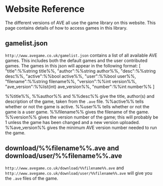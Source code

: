 Website Reference
=================
The different versions of AVE all use the game library on this website.
This page contains details of how to access games in this library.

gamelist.json
-------------
`http://www.avegame.co.uk/gamelist.json` contains a list of all available AVE games.
This includes both the default games and the user contributed games.
The games in this json will appear in the following format:
    [
     "title":%%string title%%,
     "author":%%string author%%,
     "desc":%%string desc%%,
     "active":%%bool active%%,
     "user":%%bool user%%,
     "filename":%%string filename%%,
     "version":%%int version%%,
     "ave_version":%%list(int) ave_version%%,
     "number":%%int number%%
    ]

%%title%%, %%author%% and %%desc%% give the title, author(s) and description of the game, taken from the `.ave` file.
%%active%% tells whether or not the game is active.
%%user%% tells whether or not the game is a user game.
%%filename%% gives the filename of the game.
%%version%% gives the version number of the game; this will probably be 1 unless the game has been changed and a new version uploaded.
%%ave_version%% gives the minimum AVE version number needed to run the game.

download/%%filename%%.ave and download/user/%%filename%%.ave
--------------------------------------------------------
`http://www.avegame.co.uk/download/%%filename%%.ave` and `http://www.avegame.co.uk/download/user/%%filename%%.ave` will give you the `.ave` 
files of the game.
